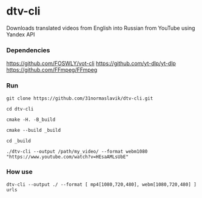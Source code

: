 # dtv-cli
Downloads translated videos from English into Russian from YouTube using Yandex API

### Dependencies
https://github.com/FOSWLY/vot-cli
https://github.com/yt-dlp/yt-dlp
https://github.com/FFmpeg/FFmpeg

### Run 
```
git clone https://github.com/31normaslavik/dtv-cli.git 

cd dtv-cli

cmake -H. -B_build

cmake --build _build

cd _build

./dtv-cli --output /path/my_video/ --format webm1080 "https://www.youtube.com/watch?v=HEsaAMLsUbE"
```

### How use
```
dtv-cli --output ./ --format [ mp4[1080,720,480], webm[1080,720,480] ]  urls
```
